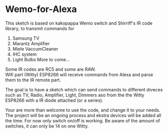 # Wemo-for-Alexa
This sketch is based on kakopappa Wemo switch and Shirriff's IR code library, to transmit commands for    
 1. Samsung TV    
 2. Marantz Amplifier    
 3. Miele VaccumCleaner     
 4. IHC system
 5. Light Bulbs
 More to come...
 
Some IR codes are RC5 and some are RAW.    
Wifi part (Witty) ESP8266 will receive commands from Alexa and parse them to the IR remote part.

The goal is to have a sketch which can send commands to different diveces such as TV, Radio, Amplifier, Light, Dimmers aso
from the the Witty ESP8266 with a IR diode attached (or a series).

Your are more than welcome to use the code, and change it to your needs. 
The project will be an ongoing process and ekstra devices will be added all the time. 
For now only switch on/off is working. Be aware of the amount of switches, it can only be 14 on one Witty.
